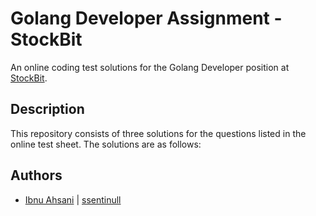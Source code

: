 # Golang Developer Assignment - StockBit

An online coding test solutions for the Golang Developer position at [StockBit](https://stockbit.com/).

## Description

This repository consists of three solutions for the questions listed in the online test sheet. The solutions are as follows:

## Authors

- [Ibnu Ahsani](www.linkedin.com/in/ibnu-ahsani) | [ssentinull](https://github.com/ssentinull)
